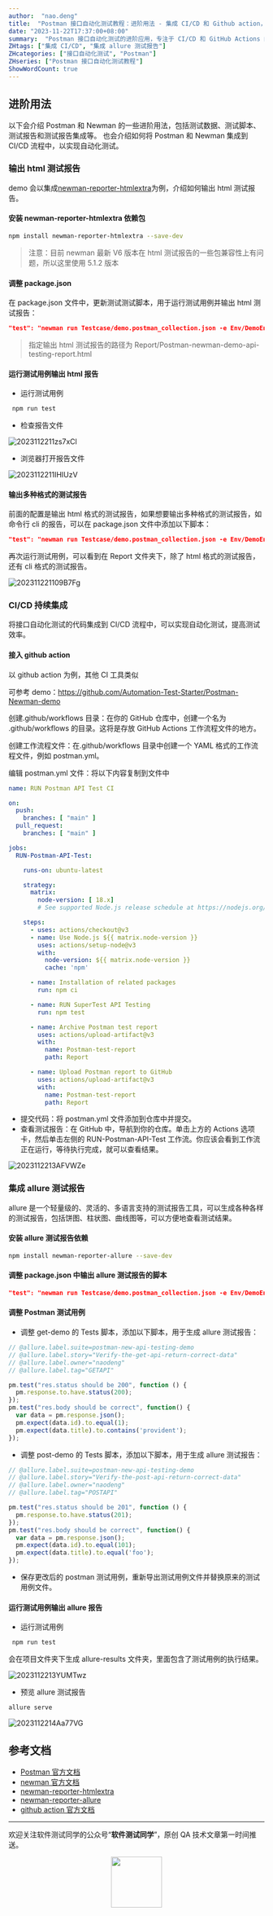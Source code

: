 ```yaml
---
author:  "nao.deng"
title:  "Postman 接口自动化测试教程：进阶用法 - 集成 CI/CD 和 Github action，接入 allure 测试报告"
date: "2023-11-22T17:37:00+08:00"
summary:  "Postman 接口自动化测试的进阶应用，专注于 CI/CD 和 GitHub Actions 的集成，以及 Allure 测试报告的接入。学习如何将 Postman 测试无缝整合到 CI/CD 流程中，通过 GitHub Actions 实现自动化测试。此外，了解如何集成 Allure 测试报告框架，生成详尽的测试结果报告"
ZHtags: ["集成 CI/CD", "集成 allure 测试报告"]
ZHcategories: ["接口自动化测试", "Postman"]
ZHseries: ["Postman 接口自动化测试教程"]
ShowWordCount: true
---
```


## 进阶用法

以下会介绍 Postman 和 Newman 的一些进阶用法，包括测试数据、测试脚本、测试报告和测试报告集成等。
也会介绍如何将 Postman 和 Newman 集成到 CI/CD 流程中，以实现自动化测试。

### 输出 html 测试报告

demo 会以集成[newman-reporter-htmlextra](https://github.com/DannyDainton/newman-reporter-htmlextra)为例，介绍如何输出 html 测试报告。

#### 安装 newman-reporter-htmlextra 依赖包

```bash
npm install newman-reporter-htmlextra --save-dev
```

> 注意：目前 newman 最新 V6 版本在 html 测试报告的一些包兼容性上有问题，所以这里使用 5.1.2 版本

#### 调整 package.json

在 package.json 文件中，更新测试测试脚本，用于运行测试用例并输出 html 测试报告：

```JSON
"test": "newman run Testcase/demo.postman_collection.json -e Env/DemoEnv.postman_environment.json -r htmlextra --reporter-htmlextra-export ./Report/Postman-newman-demo-api-testing-report.html"
```

> 指定输出 html 测试报告的路径为 Report/Postman-newman-demo-api-testing-report.html

#### 运行测试用例输出 html 报告

- 运行测试用例

```bash
 npm run test
```

- 检查报告文件

![2023112211zs7xCl](https://cdn.jsdelivr.net/gh/naodeng/blogimg@master/uPic/2023112211zs7xCl.png)

- 浏览器打开报告文件

![2023112211IHIUzV](https://cdn.jsdelivr.net/gh/naodeng/blogimg@master/uPic/2023112211IHIUzV.png)

#### 输出多种格式的测试报告

前面的配置是输出 html 格式的测试报告，如果想要输出多种格式的测试报告，如命令行 cli 的报告，可以在 package.json 文件中添加以下脚本：

```JSON
"test": "newman run Testcase/demo.postman_collection.json -e Env/DemoEnv.postman_environment.json -r cli,htmlextra --reporter-htmlextra-export ./Report/Postman-newman-demo-api-testing-report.html"
```

再次运行测试用例，可以看到在 Report 文件夹下，除了 html 格式的测试报告，还有 cli 格式的测试报告。

![202311221109B7Fg](https://cdn.jsdelivr.net/gh/naodeng/blogimg@master/uPic/202311221109B7Fg.png)

### CI/CD 持续集成

将接口自动化测试的代码集成到 CI/CD 流程中，可以实现自动化测试，提高测试效率。

#### 接入 github action

以 github action 为例，其他 CI 工具类似

可参考 demo：<https://github.com/Automation-Test-Starter/Postman-Newman-demo>

创建.github/workflows 目录：在你的 GitHub 仓库中，创建一个名为 .github/workflows 的目录。这将是存放 GitHub Actions 工作流程文件的地方。

创建工作流程文件：在.github/workflows 目录中创建一个 YAML 格式的工作流程文件，例如 postman.yml。

编辑 postman.yml 文件：将以下内容复制到文件中

```YAML
name: RUN Postman API Test CI

on:
  push:
    branches: [ "main" ]
  pull_request:
    branches: [ "main" ]

jobs:
  RUN-Postman-API-Test:

    runs-on: ubuntu-latest

    strategy:
      matrix:
        node-version: [ 18.x]
        # See supported Node.js release schedule at https://nodejs.org/en/about/releases/

    steps:
      - uses: actions/checkout@v3
      - name: Use Node.js ${{ matrix.node-version }}
        uses: actions/setup-node@v3
        with:
          node-version: ${{ matrix.node-version }}
          cache: 'npm'

      - name: Installation of related packages
        run: npm ci

      - name: RUN SuperTest API Testing
        run: npm test

      - name: Archive Postman test report
        uses: actions/upload-artifact@v3
        with:
          name: Postman-test-report
          path: Report

      - name: Upload Postman report to GitHub
        uses: actions/upload-artifact@v3
        with:
          name: Postman-test-report
          path: Report
```

- 提交代码：将 postman.yml 文件添加到仓库中并提交。
- 查看测试报告：在 GitHub 中，导航到你的仓库。单击上方的 Actions 选项卡，然后单击左侧的 RUN-Postman-API-Test 工作流。你应该会看到工作流正在运行，等待执行完成，就可以查看结果。

![2023112213AFVWZe](https://cdn.jsdelivr.net/gh/naodeng/blogimg@master/uPic/2023112213AFVWZe.png)

### 集成 allure 测试报告

allure 是一个轻量级的、灵活的、多语言支持的测试报告工具，可以生成各种各样的测试报告，包括饼图、柱状图、曲线图等，可以方便地查看测试结果。

#### 安装 allure 测试报告依赖

```bash
npm install newman-reporter-allure --save-dev
```

#### 调整 package.json 中输出 allure 测试报告的脚本

```JSON
"test": "newman run Testcase/demo.postman_collection.json -e Env/DemoEnv.postman_environment.json -r cli,allure --reporter-allure-export ./allure-results"
```

#### 调整 Postman 测试用例

- 调整 get-demo 的 Tests 脚本，添加以下脚本，用于生成 allure 测试报告：

```JavaScript
// @allure.label.suite=postman-new-api-testing-demo
// @allure.label.story="Verify-the-get-api-return-correct-data"
// @allure.label.owner="naodeng"
// @allure.label.tag="GETAPI"

pm.test("res.status should be 200", function () {
  pm.response.to.have.status(200);
});
pm.test("res.body should be correct", function() {
  var data = pm.response.json();
  pm.expect(data.id).to.equal(1);
  pm.expect(data.title).to.contains('provident');
});
```

- 调整 post-demo 的 Tests 脚本，添加以下脚本，用于生成 allure 测试报告：

```JavaScript
// @allure.label.suite=postman-new-api-testing-demo
// @allure.label.story="Verify-the-post-api-return-correct-data"
// @allure.label.owner="naodeng"
// @allure.label.tag="POSTAPI"

pm.test("res.status should be 201", function () {
  pm.response.to.have.status(201);
});
pm.test("res.body should be correct", function() {
  var data = pm.response.json();
  pm.expect(data.id).to.equal(101);
  pm.expect(data.title).to.equal('foo');
});
```

- 保存更改后的 postman 测试用例，重新导出测试用例文件并替换原来的测试用例文件。

#### 运行测试用例输出 allure 报告

- 运行测试用例

```bash
 npm run test
```

会在项目文件夹下生成 allure-results 文件夹，里面包含了测试用例的执行结果。

![2023112213YUMTwz](https://cdn.jsdelivr.net/gh/naodeng/blogimg@master/uPic/2023112213YUMTwz.png)

- 预览 allure 测试报告

```bash
allure serve
```

![2023112214Aa77VG](https://cdn.jsdelivr.net/gh/naodeng/blogimg@master/uPic/2023112214Aa77VG.png)

## 参考文档

- [Postman 官方文档](https://learning.postman.com/docs/getting-started/introduction/)
- [newman 官方文档](https://learning.postman.com/docs/running-collections/using-newman-cli/command-line-integration-with-newman/)
- [newman-reporter-htmlextra](https://github.com/DannyDainton/newman-reporter-htmlextra)
- [newman-reporter-allure](https://www.npmjs.com/package/newman-reporter-allure)
- [github action 官方文档](https://docs.github.com/cn/actions)

---
欢迎关注软件测试同学的公众号“**软件测试同学**”，原创 QA 技术文章第一时间推送。
<!-- markdownlint-disable MD045 -->
<!-- markdownlint-disable MD033 -->
<center>
  <img src="https://cdn.jsdelivr.net/gh/naodeng/blogimg@master/uPic/2023112015'QR Code for 公众号.jpg" style="width: 100px;">
</center>
<!-- markdownlint-disable MD033 -->
<!-- markdownlint-disable MD045 -->